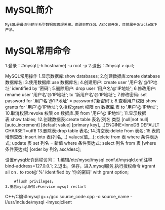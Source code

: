 
MySQL简介
========

	MySQL是最流行的关系型数据库管理系统。由瑞典MYSQL AB公司开发，目前属于Oracle旗下产品。

MySQL常用命令
==========
1.登录：#mysql [-h hostname] -u root -p
2.退出：#mysql > quit;

MySQL常用操作
1.显示数据库:show databases;
2.创建数据库:create database 数据库名;
3.使用数据库:use 数据库名;
4.创建用户: create user '用户名'@'IP地址' identified by '密码';
5.删除用户: drop user '用户名'@'IP地址';
6.修改用户: rename user '用户名'@'IP地址'; to '新用户名'@'IP地址';;
7.修改密码: set password for '用户名'@'IP地址' = password('新密码');
8.查看用户权限:show grants for '用户'@'IP地址';
9.授权:grant 权限 on 数据库.表 to '用户'@'IP地址';
10.取消权限:revoke 权限 on 数据库.表 from '用户'@'IP地址';
11.显示数据表:show tables;
12.创建数据表:create table 表名(列名 类型 [null|not null] [auto_increment] [default value] [primary key],...)ENGINE=InnoDB DEFAULT CHARSET=utf8
13.删除表:drop table 表名;
14.清空表:delete from 表名;
15.表的增删查改:
	insert into 表(列名,...) values(值,...);
	delete from 表 where 条件表达式;
	update 表 set 列名 = 新值 where 条件表达式;
	select 列名 from 表 [where 条件表达式] [order by 列名 asc/desc];



设置mysql允许远程访问：
    1.编辑/etc/mysql/mysql.conf.d/mysqld.cnf,注释bind-address=127.0.0.1;
    2.退出，保存，进入mysql服务,执行授权命令
        #grant all on *.* to root@'%' identified by '你的密码' with grant option;

        #flush privileges;
    3.重启mysql服务:#service mysql restart



C++/C编译mysql
	g++/gcc source_code.cpp -o source_name -I/usr/include/mysql -lmysqlclient

